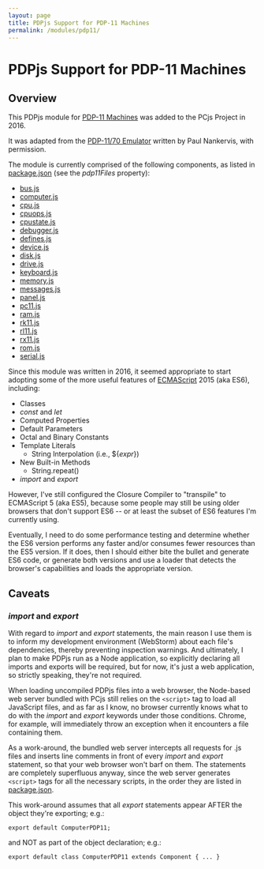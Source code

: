 ```yaml
---
layout: page
title: PDPjs Support for PDP-11 Machines
permalink: /modules/pdp11/
---
```


PDPjs Support for PDP-11 Machines
=================================

Overview
---

This PDPjs module for [PDP-11 Machines](/devices/pdp11/machine/) was added to the PCjs Project in 2016.

It was adapted from the [PDP-11/70 Emulator](http://skn.noip.me/pdp11/pdp11.html) written by Paul Nankervis,
with permission.

The module is currently comprised of the following components, as listed in [package.json](../../package.json)
(see the *pdp11Files* property):

* [bus.js](/modules/pdp11/lib/bus.js)
* [computer.js](/modules/pdp11/lib/computer.js)
* [cpu.js](/modules/pdp11/lib/cpu.js)
* [cpuops.js](/modules/pdp11/lib/cpuops.js)
* [cpustate.js](/modules/pdp11/lib/cpustate.js)
* [debugger.js](/modules/pdp11/lib/debugger.js)
* [defines.js](/modules/pdp11/lib/defines.js)
* [device.js](/modules/pdp11/lib/device.js)
* [disk.js](/modules/pdp11/lib/disk.js)
* [drive.js](/modules/pdp11/lib/drive.js)
* [keyboard.js](/modules/pdp11/lib/keyboard.js)
* [memory.js](/modules/pdp11/lib/memory.js)
* [messages.js](/modules/pdp11/lib/messages.js)
* [panel.js](/modules/pdp11/lib/panel.js)
* [pc11.js](/modules/pdp11/lib/pc11.js)
* [ram.js](/modules/pdp11/lib/ram.js)
* [rk11.js](/modules/pdp11/lib/rk11.js)
* [rl11.js](/modules/pdp11/lib/rl11.js)
* [rx11.js](/modules/pdp11/lib/rx11.js)
* [rom.js](/modules/pdp11/lib/rom.js)
* [serial.js](/modules/pdp11/lib/serial.js)

Since this module was written in 2016, it seemed appropriate to start adopting some of the more useful features of
[ECMAScript](http://www.ecma-international.org/ecma-262/6.0/index.html) 2015 (aka ES6), including:

* Classes
* *const* and *let*
* Computed Properties
* Default Parameters
* Octal and Binary Constants
* Template Literals
	- String Interpolation (i.e., ${*expr*})
* New Built-in Methods
	- String.repeat()
* *import* and *export*

However, I've still configured the Closure Compiler to "transpile" to ECMAScript 5 (aka ES5), because some people
may still be using older browsers that don't support ES6 -- or at least the subset of ES6 features I'm currently
using.

Eventually, I need to do some performance testing and determine whether the ES6 version performs any faster and/or
consumes fewer resources than the ES5 version.  If it does, then I should either bite the bullet and generate ES6 code,
or generate both versions and use a loader that detects the browser's capabilities and loads the appropriate version.

Caveats
-------

### *import* and *export*

With regard to *import* and *export* statements, the main reason I use them is to inform my development environment
(WebStorm) about each file's dependencies, thereby preventing inspection warnings.  And ultimately, I plan to make PDPjs
run as a Node application, so explicitly declaring all imports and exports will be required, but for now, it's just
a web application, so strictly speaking, they're not required.

When loading uncompiled PDPjs files into a web browser, the Node-based web server bundled with PCjs still relies on
the `<script>` tag to load all JavaScript files, and as far as I know, no browser currently knows what to do with the
*import* and *export* keywords under those conditions.  Chrome, for example, will immediately throw an exception when
it encounters a file containing them.

As a work-around, the bundled web server intercepts all requests for .js files and inserts line comments in front of
every *import* and *export* statement, so that your web browser won't barf on them.  The statements are completely
superfluous anyway, since the web server generates `<script>` tags for all the necessary scripts, in the order they are
listed in [package.json](../../package.json).

This work-around assumes that all *export* statements appear AFTER the object they're exporting; e.g.:

	export default ComputerPDP11;

and NOT as part of the object declaration; e.g.:

	export default class ComputerPDP11 extends Component { ... }

